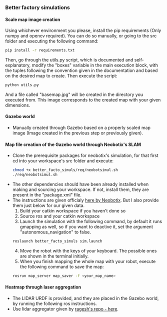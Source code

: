 ### Better factory simulations
#### Scale map image creation
Using whichever environment you please, install the pip requirements (Only numpy
and opencv required). You can do so manually, or going to the src folder and
executing the following command:
```bash
pip install -r requirements.txt
```
Then, go through the utils.py script, which is documented and self-explanatory,
modify the "boxes" variable in the main execution block, with the tuples
following the convention given in the documentation and based on the desired
map to create. Then execute the script:
```bash
python utils.py
```
And a file called "basemap.jpg" will be created in the directory you executed
from. This image corresponds to the created map with your given dimensions.
#### Gazebo world
- Manually created through Gazebo based on a properly scaled map image (Image
  created in the previous step or previously given).
#### Map file creation of the Gazebo world through Neobotix's SLAM
- Clone the prerequisite packages for neobotix's simulation, for that first
  cd into your workspace's src folder and execute:
  ```bash
  chmod +x better_facto_simuls/req/neobotsimul.sh
  ./req/neobotsimul.sh
  ```
- The other dependencies should have been already installed when making and
  sourcing your workspace. If not, install them, they are present in the
  "package.xml" file.
- The instructions are given officialy [here by Neobotix](https://neobotix-docs.de/ros/ros1/autonomous_navigation.html#mapping). 
  But I also provide them just below for our given data.
  1. Build your catkin workspace if you haven't done so
  2. Source ros and your catkin workspace
  3. Launch the simulation with the following command, by default it runs gmapping
    as well, so if you want to deactive it, set the argument "autonomous\_navigation"
    to false.
    ```bash
    roslaunch better_facto_simuls sim.launch
    ```
  4. Move the robot with the keys of your keyboard. The possible ones are shown
    in the terminal initially.
  5. When you finish mapping the whole map with your robot, execute the following
    command to save the map:
    ```bash
    rosrun map_server map_saver -f <your_map_name>
    ```
#### Heatmap through laser aggregation
- The LIDAR URDF is provided, and they are placed in the Gazebo world, by running
  the following ros instructions.
- Use lidar aggregator given by [ragesh's repo - here](https://github.com/ipa-rar/laserscan_aggregator).

